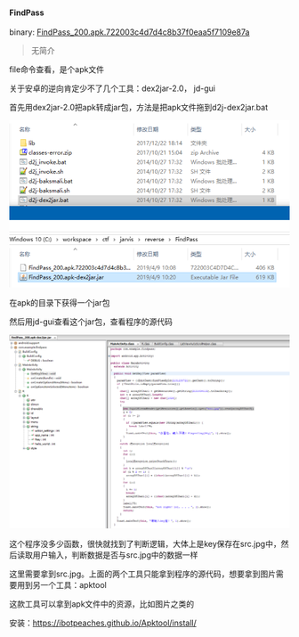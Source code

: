 #### FindPass

 binary: [FindPass_200.apk.722003c4d7d4c8b37f0eaa5f7109e87a](http://ctf.leaflxh.com:3000/Jarvis/reverse/FindPass_200.apk.722003c4d7d4c8b37f0eaa5f7109e87a)

> 无简介



file命令查看，是个apk文件

关于安卓的逆向肯定少不了几个工具：dex2jar-2.0， jd-gui



首先用dex2jar-2.0把apk转成jar包，方法是把apk文件拖到d2j-dex2jar.bat

![FindPass-dex2jar](imgs/FindPass-dex2jar.png)

在apk的目录下获得一个jar包





然后用jd-gui查看这个jar包，查看程序的源代码

![source](imgs/FindPass-sourcecode.png)

这个程序没多少函数，很快就找到了判断逻辑，大体上是key保存在src.jpg中，然后读取用户输入，判断数据是否与src.jpg中的数据一样





这里需要拿到src.jpg。上面的两个工具只能拿到程序的源代码，想要拿到图片需要用到另一个工具：apktool

这款工具可以拿到apk文件中的资源，比如图片之类的

安装：<https://ibotpeaches.github.io/Apktool/install/>

